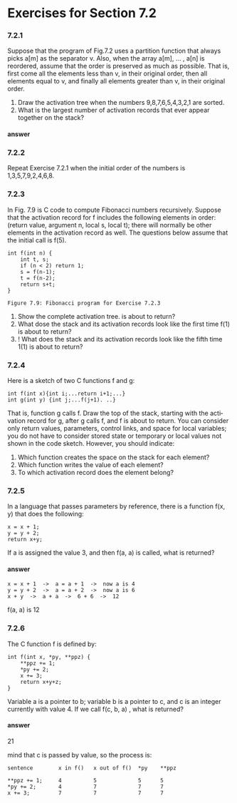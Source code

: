 # Exercises for Section 7.2### 7.2.1
Suppose that the program of Fig.7.2 uses a partition function that always picks a[m] as the separator v. Also, when the array a[m], … , a[n] is reordered, assume that the order is preserved as much as possible. That is, first come all the elements less than v, in their original order, then all elements equal to v, and finally all elements greater than v, in their original order.1. Draw the activation tree when the numbers 9,8,7,6,5,4,3,2,1 are sorted.2. What is the largest number of activation records that ever appear togetheron the stack?
#### answer


### 7.2.2
Repeat Exercise 7.2.1 when the initial order of the numbersis 1,3,5,7,9,2,4,6,8.### 7.2.3
In Fig. 7.9 is C code to compute Fibonacci numbers recur­sively. Suppose that the activation record for f includes the following elements in order: (return value, argument n, local s, local t); there will normally be other elements in the activation record as well. The questions below assume that the initial call is f(5).    int f(int n) {
        int t, s;        if (n < 2) return 1;        s = f(n-1);        t = f(n-2);        return s+t;    }        Figure 7.9: Fibonacci program for Exercise 7.2.3
1. Show the complete activation tree. is about to return?2. What dose the stack and its activation records look like the first time f(1) is about to return?3. ! What does the stack and its activation records look like the fifth time 1(1) is about to return?
### 7.2.4
 Here is a sketch of two C functions f and g:
    int f(int x){int i;...return i+1;...}    int g(int y) {int j;...f(j+1). ..}
That is, function g calls f. Draw the top of the stack, starting with the acti­vation record for g, after g calls f, and f is about to return. You can consider only return values, parameters, control links, and space for local variables; you do not have to consider stored state or temporary or local values not shown in the code sketch. However, you should indicate:
1. Which function creates the space on the stack for each element?
2. Which function writes the value of each element?3. To which activation record does the element belong?### 7.2.5
In a language that passes parameters by reference, there is a function f(x, y) that does the following:
    x = x + 1;     y = y + 2;    return x+y;If a is assigned the value 3, and then f(a, a) is called, what is returned? 
#### answer

    x = x + 1  ->  a = a + 1  ->  now a is 4
    y = y + 2  ->  a = a + 2  ->  now a is 6
    x + y  ->  a + a  ->  6 + 6  ->  12
    
f(a, a) is 12### 7.2.6
The C function f is defined by:    int f(int x, *py, **ppz) {        **ppz += 1;
        *py += 2;
        x += 3;
        return x+y+z;    }Variable a is a pointer to b; variable b is a pointer to c, and c is an integer currently with value 4. If we call f(c, b, a) , what is returned?

#### answer

21

mind that c is passed by value, so the process is:

    sentence        x in f()   x out of f()  *py    **ppz
                
    **ppz += 1;     4          5             5      5
    *py += 2;       4          7             7      7
    x += 3;         7          7             7      7